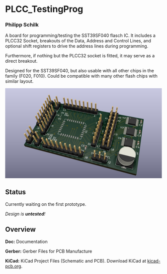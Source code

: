 # PLCC_TestingProg
### Philipp Schilk

A board for programming/testing the SST39SF040 flasch IC. 
It includes a PLCC32 Socket, breakouts of the Data, Address and Control Lines,
and optional shift registers to drive the address lines during programming.

Furthermore, if nothing but the PLCC32 socket is fitted, it may serve as a direct
breakout. 

Designed for the SST39SF040, but also usable with all other chips in the family
(F020, F010). Could be compatible with many other flash chips with similar layout. 

![PCB v0.0 Render](https://raw.githubusercontent.com/TheSchilk/PLCC32_TestingProg/master/Doc/ProgrammingBoard_PCBv0.0_Render.jpg)

## Status
Currently waiting on the first prototype.

*Design is **untested**!*

## Overview

**Doc:**
	Documentation

**Gerber:**
	Gerber Files for PCB Manufacture

**KiCad:**
    KiCad Project Files (Schematic and PCB).
    Download KiCad at [kicad-pcb.org](https://kicad-pcb.org/download/).


